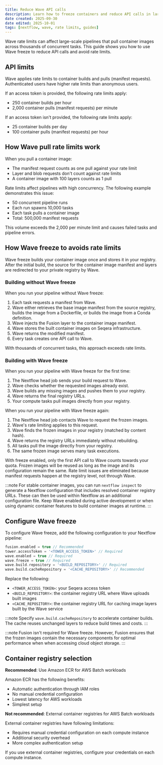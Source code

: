 ```yaml
---
title: Reduce Wave API calls
description: Learn how to freeze containers and reduce API calls in large-scale Nextflow pipelines
date created: 2025-09-30
date edited: 2025-10-01
tags: [nextflow, wave, rate limits, guides]
---
```


Wave rate limits can affect large-scale pipelines that pull container images across thousands of concurrent tasks. This guide shows you how to use Wave freeze to reduce API calls and avoid rate limits.

## API limits

Wave applies rate limits to container builds and pulls (manifest requests). Authenticated users have higher rate limits than anonymous users.

If an access token is provided, the following rate limits apply:

- 250 container builds per hour
- 2,000 container pulls (manifest requests) per minute

If an access token isn't provided, the following rate limits apply:

- 25 container builds per day
- 100 container pulls (manifest requests) per hour

## How Wave pull rate limits work

When you pull a container image:

- The manifest request counts as one pull against your rate limit
- Layer and blob requests don't count against rate limits
- A container image with 100 layers counts as 1 pull

Rate limits affect pipelines with high concurrency. The following example demonstrates this issue:

- 50 concurrent pipeline runs
- Each run spawns 10,000 tasks
- Each task pulls a container image
- Total: 500,000 manifest requests

This volume exceeds the 2,000 per minute limit and causes failed tasks and pipeline errors.

## How Wave freeze to avoids rate limits

Wave freeze builds your container image once and stores it in your registry. After the initial build, the source for the container image manifest and layers are redirected to your private registry by Wave.

### Building without Wave freeze

When you run your pipeline without Wave freeze:

1. Each task requests a manifest from Wave.
1. Wave either retrieves the base image manifest from the source registry, builds the image from a Dockerfile, or builds the image from a Conda definition.
1. Wave injects the Fusion layer to the container image manifest.
1. Wave stores the built container images on Seqera infrastructure.
1. Wave returns the modified manifest.
1. Every task creates one API call to Wave.

With thousands of concurrent tasks, this approach exceeds rate limits.

### Building with Wave freeze

When you run your pipeline with Wave freeze for the first time:

1. The Nextflow head job sends your build request to Wave.
1. Wave checks whether the requested images already exist.
1. Wave builds any missing images and pushes them to your registry.
1. Wave returns the final registry URLs.
1. Your compute tasks pull images directly from your registry.

When you run your pipeline with Wave freeze again:

1. The Nextflow head job contacts Wave to request the frozen images.
1. Wave's rate limiting applies to this request.
1. Wave finds the frozen images in your registry (matched by content hash).
1. Wave returns the registry URLs immediately without rebuilding.
1. All tasks pull the image directly from your registry.
1. The same frozen image serves many task executions.

With freeze enabled, only the first API call to Wave counts towards your quota.
Frozen images will be reused as long as the image and its configuration remain the same.
Rate limit issues are eliminated because manifest requests happen at the registry level, not through Wave.

:::note
For stable container images, you can run `nextflow inspect` to generate a Nextflow configuration that includes resolved container registry URLs. These can then be used within Nextflow as an additional configuration file. Keep Wave enabled during active development or when using dynamic container features to build container images at runtime.
:::

## Configure Wave freeze

To configure Wave freeze, add the following configuration to your Nextflow pipeline:

```groovy
fusion.enabled = true // Recommended
tower.accessToken = '<TOWER_ACCESS_TOKEN>' // Required
wave.enabled = true // Required
wave.freeze = true // Required
wave.build.repository = '<BUILD_REPOSITORY>' // Required
wave.build.cacheRepository = '<CACHE_REPOSITORY>' // Recommended
```

Replace the following:

- `<TOWER_ACCESS_TOKEN>`: your Seqera access token
- `<BUILD_REPOSITORY>`: the container registry URL where Wave uploads built images
- `<CACHE_REPOSITORY>`: the container registry URL for caching image layers built by the Wave service

:::note
Specify `wave.build.cacheRepository` to accelerate container builds.
The cache reuses unchanged layers to reduce build times and costs.
:::

:::note
Fusion isn't required for Wave freeze.
However, Fusion ensures that the frozen images contain the necessary components for optimal performance when when accessing cloud object storage.
:::

## Container registry selection

**Recommended**: Use Amazon ECR for AWS Batch workloads

Amazon ECR has the following benefits:

- Automatic authentication through IAM roles
- No manual credential configuration
- Lowest latency for AWS workloads
- Simplest setup

**Not recommended**: External container registries for AWS Batch workloads

External container registries have following limitations:

- Requires manual credential configuration on each compute instance
- Additional security overhead
- More complex authentication setup

If you use external container registries, configure your credentials on each compute instance.
